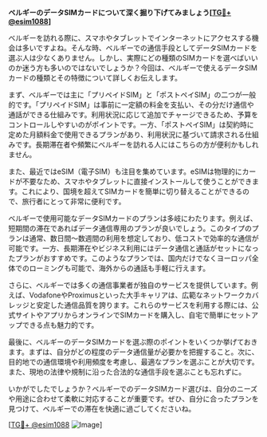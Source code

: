 **ベルギーのデータSIMカードについて深く掘り下げてみましょう[[TG💪+ @esim1088](https://t.me/s/esim1088)]**

ベルギーを訪れる際に、スマホやタブレットでインターネットにアクセスする機会は多いですよね。そんな時、ベルギーでの通信手段としてデータSIMカードを選ぶ人は少なくありません。しかし、実際にどの種類のSIMカードを選べばいいのか迷う方も多いのではないでしょうか？今回は、ベルギーで使えるデータSIMカードの種類とその特徴について詳しくお伝えします。

まず、ベルギーでは主に「プリペイドSIM」と「ポストペイSIM」の二つが一般的です。「プリペイドSIM」は事前に一定額の料金を支払い、その分だけ通信や通話ができる仕組みです。利用状況に応じて追加でチャージできるため、予算をコントロールしやすいのがポイントです。一方、「ポストペイSIM」は契約時に定めた月額料金で使用できるプランがあり、利用状況に基づいて請求される仕組みです。長期滞在者や頻繁にベルギーを訪れる人にはこちらの方が便利かもしれません。

また、最近ではeSIM（電子SIM）も注目を集めています。eSIMは物理的にカードが不要なため、スマホやタブレットに直接インストールして使うことができます。これにより、国境を超えてSIMカードを簡単に切り替えることができるので、旅行者にとって非常に便利です。

ベルギーで使用可能なデータSIMカードのプランは多岐にわたります。例えば、短期間の滞在であればデータ通信専用のプランが良いでしょう。このタイプのプランは通常、数日間～数週間の利用を想定しており、低コストで効率的な通信が可能です。一方、長期滞在やビジネス利用にはデータ通信と通話がセットになったプランがおすすめです。このようなプランでは、国内だけでなくヨーロッパ全体でのローミングも可能で、海外からの通話も手軽に行えます。

さらに、ベルギーでは多くの通信事業者が独自のサービスを提供しています。例えば、VodafoneやProximusといった大手キャリアは、広範なネットワークカバレッジと安定した通信品質を誇ります。これらのサービスを利用する際には、公式サイトやアプリからオンラインでSIMカードを購入し、自宅で簡単にセットアップできる点も魅力的です。

最後に、ベルギーのデータSIMカードを選ぶ際のポイントをいくつか挙げておきます。まずは、自分がどの程度のデータ通信量が必要かを把握すること。次に、目的地での通信環境や利用頻度を考慮し、最適なプランを選ぶことが大切です。また、現地の法律や規制に沿った合法的な通信手段を選ぶことも忘れずに。

いかがでしたでしょうか？ベルギーでのデータSIMカード選びは、自分のニーズや用途に合わせて柔軟に対応することが重要です。ぜひ、自分に合ったプランを見つけて、ベルギーでの滞在を快適に過ごしてくださいね。

[[TG💪+ @esim1088](https://t.me/s/esim1088) ![Image](https://i.postimg.cc/Y0z9fWf4/image.png)]